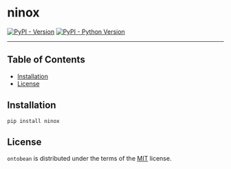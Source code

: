 # ninox

[![PyPI - Version](https://img.shields.io/pypi/v/ontobean.svg)](https://pypi.org/project/ontobean)
[![PyPI - Python Version](https://img.shields.io/pypi/pyversions/ontobean.svg)](https://pypi.org/project/ontobean)

-----

## Table of Contents

- [Installation](#installation)
- [License](#license)

## Installation

```console
pip install ninox
```

## License

`ontobean` is distributed under the terms of the [MIT](https://spdx.org/licenses/MIT.html) license.
